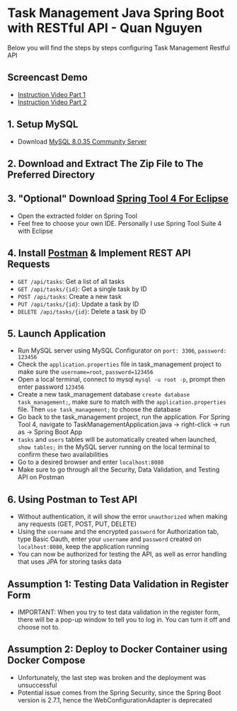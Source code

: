 # Task Management Java Spring Boot with RESTful API - Quan Nguyen
Below you will find the steps by steps configuring Task Management Restful API
## Screencast Demo
- [Instruction Video Part 1](https://www.loom.com/share/d49900cbfb4948e6b3dac1609fd9367b)
- [Instruction Video Part 2](https://www.loom.com/share/7e78b269e2d647c390e8e8416fd0abb0)
## 1. Setup MySQL
- Download [MySQL 8.0.35 Community Server](https://dev.mysql.com/downloads/mysql/)
## 2. Download and Extract The Zip File to The Preferred Directory
## 3. "Optional" Download [Spring Tool 4 For Eclipse](https://spring.io/tools)
- Open the extracted folder on Spring Tool
- Feel free to choose your own IDE. Personally I use Spring Tool Suite 4 with Eclipse
## 4. Install [Postman](https://www.postman.com/) & Implement REST API Requests
- `GET /api/tasks`: Get a list of all tasks
- `GET /api/tasks/{id}`: Get a single task by ID
- `POST /api/tasks`: Create a new task
- `PUT /api/tasks/{id}`: Update a task by ID
- `DELETE /api/tasks/{id}`: Delete a task by ID
## 5. Launch Application
- Run MySQL server using MySQL Configurator on `port: 3306`, `password: 123456`
- Check the `application.properties` file in task_management project to make sure the `username=root`, `password=123456`
- Open a local terminal, connect to mysql `mysql -u root -p`, prompt then enter password `123456`
- Create a new task_management database `create database task_management;`, make sure to match with the `application.properties` file. Then `use task_management;` to choose the database
- Go back to the task_management project, run the application. For Spring Tool 4, navigate to TaskManagementApplication.java -> right-click -> run as -> Spring Boot App
- `tasks` and `users` tables will be automatically created when launched, `show tables;` in the MySQL server running on the local terminal to confirm these two availabilities
- Go to a desired browser and enter `localhost:8080`
- Make sure to go through all the Security, Data Validation, and Testing API on Postman
## 6. Using Postman to Test API
- Without authentication, it will show the error `unauthorized` when making any requests (GET, POST, PUT, DELETE)
- Using the `username` and the encrypted `password` for Authorization tab, type Basic Oauth, enter your `username` and `password` created on `localhost:8080`, keep the application running
- You can now be authorized for testing the API, as well as error handling that uses JPA for storing tasks data
## Assumption 1: Testing Data Validation in Register Form
- IMPORTANT: When you try to test data validation in the register form, there will be a pop-up window to tell you to log in. You can turn it off and choose not to. 
## Assumption 2: Deploy to Docker Container using Docker Compose
- Unfortunately, the last step was broken and the deployment was unsuccessful
- Potential issue comes from the Spring Security, since the Spring Boot version is 2.7.1, hence the WebConfigurationAdapter is deprecated
